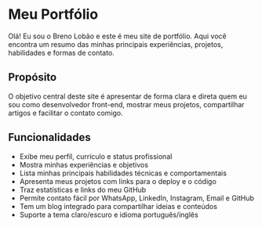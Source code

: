 
# Meu Portfólio

Olá! Eu sou o Breno Lobão e este é meu site de portfólio. Aqui você encontra um resumo das minhas principais experiências, projetos, habilidades e formas de contato.

## Propósito
O objetivo central deste site é apresentar de forma clara e direta quem eu sou como desenvolvedor front-end, mostrar meus projetos, compartilhar artigos e facilitar o contato comigo.

## Funcionalidades
- Exibe meu perfil, currículo e status profissional
- Mostra minhas experiências e objetivos
- Lista minhas principais habilidades técnicas e comportamentais
- Apresenta meus projetos com links para o deploy e o código
- Traz estatísticas e links do meu GitHub
- Permite contato fácil por WhatsApp, LinkedIn, Instagram, Email e GitHub
- Tem um blog integrado para compartilhar ideias e conteúdos
- Suporte a tema claro/escuro e idioma português/inglês

